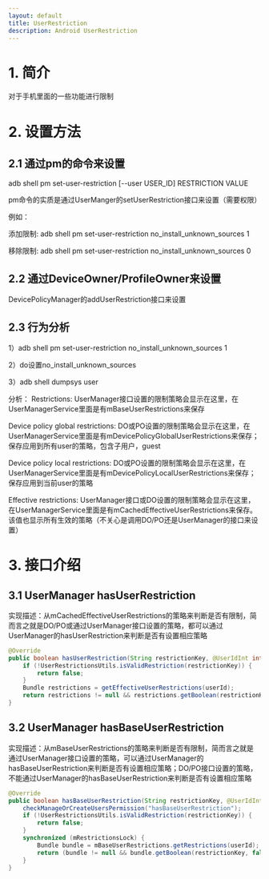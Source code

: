 ```yaml
---
layout: default
title: UserRestriction
description: Android UserRestriction
---
```



# 1. 简介
对于手机里面的一些功能进行限制

# 2. 设置方法
## 2.1 通过pm的命令来设置
adb shell pm set-user-restriction [--user USER_ID] RESTRICTION VALUE

pm命令的实质是通过UserManger的setUserRestriction接口来设置（需要权限）

例如：

添加限制: adb shell pm  set-user-restriction no_install_unknown_sources 1

移除限制: adb shell pm  set-user-restriction no_install_unknown_sources 0



## 2.2 通过DeviceOwner/ProfileOwner来设置
DevicePolicyManager的addUserRestriction接口来设置

## 2.3 行为分析
1）adb shell pm  set-user-restriction no_install_unknown_sources 1

2）do设置no_install_unknown_sources

3）adb shell dumpsys user



分析：
Restrictions:
UserManager接口设置的限制策略会显示在这里，在UserManagerService里面是有mBaseUserRestrictions来保存

Device policy global restrictions:
DO或PO设置的限制策略会显示在这里，在UserManagerService里面是有mDevicePolicyGlobalUserRestrictions来保存；保存应用到所有user的策略，包含子用户，guest


Device policy local restrictions:
DO或PO设置的限制策略会显示在这里，在UserManagerService里面是有mDevicePolicyLocalUserRestrictions来保存；保存应用到当前user的策略

Effective restrictions:
UserManager接口或DO设置的限制策略会显示在这里，在UserManagerService里面是有mCachedEffectiveUserRestrictions来保存。该值也显示所有生效的策略（不关心是调用DO/PO还是UserManager的接口来设置）


# 3. 接口介绍
## 3.1 UserManager hasUserRestriction
实现描述：从mCachedEffectiveUserRestrictions的策略来判断是否有限制，简而言之就是DO/PO或通过UserManager接口设置的策略，都可以通过UserManager的hasUserRestriction来判断是否有设置相应策略
```java
@Override
public boolean hasUserRestriction(String restrictionKey, @UserIdInt int userId) {
    if (!UserRestrictionsUtils.isValidRestriction(restrictionKey)) {
        return false;
    }
    Bundle restrictions = getEffectiveUserRestrictions(userId);
    return restrictions != null && restrictions.getBoolean(restrictionKey);
}
```

## 3.2 UserManager hasBaseUserRestriction
实现描述：从mBaseUserRestrictions的策略来判断是否有限制，简而言之就是通过UserManager接口设置的策略，可以通过UserManager的hasBaseUserRestriction来判断是否有设置相应策略；DO/PO接口设置的策略，不能通过UserManager的hasBaseUserRestriction来判断是否有设置相应策略
```java
@Override
public boolean hasBaseUserRestriction(String restrictionKey, @UserIdInt int userId) {
    checkManageOrCreateUsersPermission("hasBaseUserRestriction");
    if (!UserRestrictionsUtils.isValidRestriction(restrictionKey)) {
        return false;
    }
    synchronized (mRestrictionsLock) {
        Bundle bundle = mBaseUserRestrictions.getRestrictions(userId);
        return (bundle != null && bundle.getBoolean(restrictionKey, false));
    }
}
```
